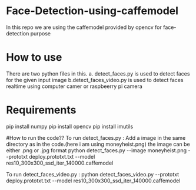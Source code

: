 # Face-Detection-using-caffemodel
In this repo we are using the caffemodel provided by opencv for face-detection purpose

# How to use
There are two python files in this.
a. detect_faces.py is used to detect faces for the given input image
b.detect_faces_video.py is used to detect faces realtime using computer camer or raspbeerry pi camera 

# Requirements
pip install numpy 
pip install opencv
pip install imutils

#How to run the code??
To run detect_faces.py : Add a image in the same directory as in the code.(here i am using moneyheist.png)
the image can be either .png or .jpg format
python detect_faces.py --image moneyheist.png --prototxt deploy.prototxt.txt --model res10_300x300_ssd_iter_140000.caffemodel

To run detect_faces_video.py :
python detect_faces_video.py --prototxt deploy.prototxt.txt --model res10_300x300_ssd_iter_140000.caffemodel

